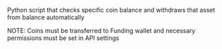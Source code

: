 Python script that checks specific coin balance and withdraws that asset from balance automatically

NOTE: Coins must be transferred to Funding wallet and necessary permissions must be set in API settings
